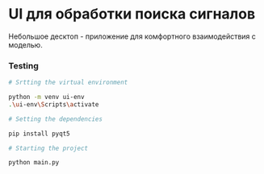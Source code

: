 # UI для обработки поиска сигналов

Небольшое десктоп - приложение для комфортного взаимодействия с моделью.

### Testing
```bash
# Srtting the virtual environment

python -m venv ui-env
.\ui-env\Scripts\activate

# Setting the dependencies

pip install pyqt5

# Starting the project

python main.py
```